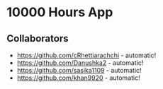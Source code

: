# 10000 Hours App 

## Collaborators 
* https://github.com/cRhettiarachchi - automatic!
* https://github.com/Danushka2 - automatic!
* https://github.com/sasika1109 - automatic!
* https://github.com/khan9920 - automatic!

